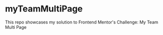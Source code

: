 # myTeamMultiPage
This repo showcases my solution to Frontend Mentor's Challenge: My Team Multi Page

